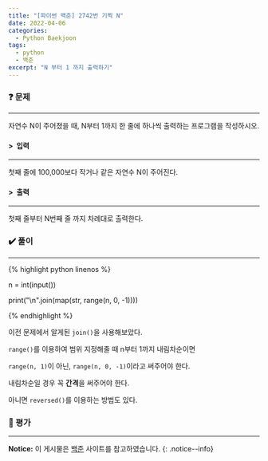 ```yaml
---
title: "[파이썬 백준] 2742번 기찍 N"
date: 2022-04-06
categories:
  - Python Baekjoon
tags:
  - python
  - 백준
excerpt: "N 부터 1 까지 출력하기"
---
```


### ❓ 문제

---

자연수 N이 주어졌을 때, N부터 1까지 한 줄에 하나씩 출력하는 프로그램을 작성하시오.<br>


#### > &nbsp;입력

---

첫째 줄에 100,000보다 작거나 같은 자연수 N이 주어진다.<br>


#### > &nbsp;출력

---

첫째 줄부터 N번째 줄 까지 차례대로 출력한다.<br>


### ✔️ 풀이

---

{% highlight python linenos %}

n = int(input())

print("\n".join(map(str, range(n, 0, -1))))

{% endhighlight %}

이전 문제에서 알게된 `join()`을 사용해보았다.

`range()`를 이용하여 범위 지정해줄 때 n부터 1까지 내림차순이면

`range(n, 1)`이 아닌, `range(n, 0, -1)`이라고 써주어야 한다.

내림차순일 경우 꼭 **간격**을 써주어야 한다.

아니면 `reversed()`를 이용하는 방법도 있다.


### 💬 평가

---


**Notice:** 이 게시물은 [백준](https://www.acmicpc.net/problem/2742) 사이트를 참고하였습니다.
{: .notice--info}

